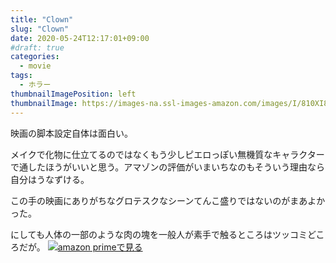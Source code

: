 ```yaml
---
title: "Clown"
slug: "Clown"
date: 2020-05-24T12:17:01+09:00
#draft: true
categories:
  - movie
tags:
  - ホラー
thumbnailImagePosition: left
thumbnailImage: https://images-na.ssl-images-amazon.com/images/I/810XI8bjBIL._SX600_.jpg
---
```

映画の脚本設定自体は面白い。
<!--more-->
メイクで化物に仕立てるのではなくもう少しピエロっぽい無機質なキャラクターで通したほうがいいと思う。アマゾンの評価がいまいちなのもそういう理由なら自分はうなずける。

この手の映画にありがちなグロテスクなシーンてんこ盛りではないのがまあよかった。

にしても人体の一部のような肉の塊を一般人が素手で触るところはツッコミどころだが。
[![amazon primeで見る](https://images-na.ssl-images-amazon.com/images/I/810XI8bjBIL._SX600_.jpg)](https://www.amazon.co.jp/gp/video/detail/B07K9BNX9V/ref=atv_sr_def_c_unkc__1_1_1 "amazon primeで見る")

